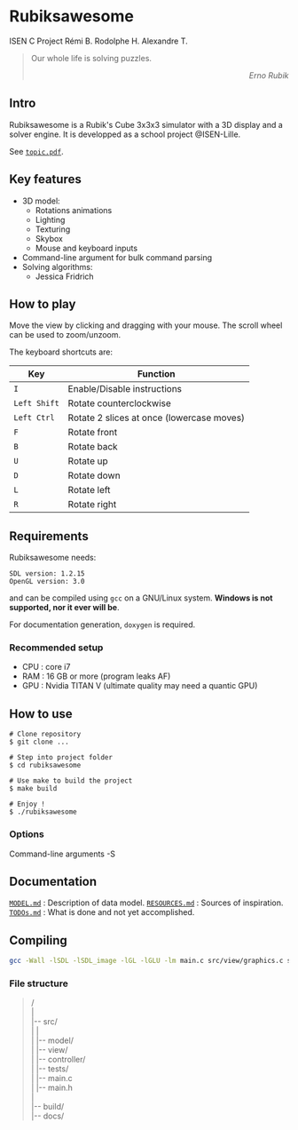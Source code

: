 # Rubiksawesome
ISEN C Project
Rémi B.
Rodolphe H.
Alexandre T.

> Our whole life is solving puzzles.
>
> _<div style="text-align: right"> Erno Rubik </div>_

## Intro
Rubiksawesome is a Rubik's Cube 3x3x3 simulator with a 3D display and a solver
engine.
It is developped as a school project @ISEN-Lille.

See [`topic.pdf`](topic.pdf).

## Key features
* 3D model:
  * Rotations animations
  * Lighting
  * Texturing
  * Skybox
  * Mouse and keyboard inputs
* Command-line argument for bulk command parsing
* Solving algorithms:
  * Jessica Fridrich

## How to play

Move the view by clicking and dragging with your mouse. The scroll wheel can be used to zoom/unzoom.

The keyboard shortcuts are:

Key | Function
--- | ---
`I` | Enable/Disable instructions
`Left Shift` | Rotate counterclockwise
`Left Ctrl` | Rotate 2 slices at once (lowercase moves)
`F` | Rotate front
`B` | Rotate back
`U` | Rotate up
`D` | Rotate down
`L` | Rotate left
`R` | Rotate right


## Requirements

Rubiksawesome needs:

```
SDL version: 1.2.15
OpenGL version: 3.0
```

and can be compiled using `gcc` on a GNU/Linux system. **Windows is not supported, nor it ever will be**.

For documentation generation, `doxygen` is required.

### Recommended setup

* CPU : core i7
* RAM : 16 GB or more (program leaks AF)
* GPU : Nvidia TITAN V (ultimate quality may need a quantic GPU)

## How to use

```shell
# Clone repository
$ git clone ...

# Step into project folder
$ cd rubiksawesome

# Use make to build the project
$ make build

# Enjoy !
$ ./rubiksawesome
```

### Options
Command-line arguments
    -S


## Documentation
[`MODEL.md`](MODEL.md) : Description of data model.
[`RESOURCES.md`](RESOURCES.md) : Sources of inspiration.
[`TODOs.md`](TODOs.md) : What is done and not yet accomplished.
## Compiling

```bash
gcc -Wall -lSDL -lSDL_image -lGL -lGLU -lm main.c src/view/graphics.c src/view/view.c src/view/animations.c -o main
```

### File structure
> /  
> |  
> |-- src/  
> |     |  
> |     |-- model/  
> |     |-- view/  
> |     |-- controller/  
> |     |-- tests/  
> |     |-- main.c  
> |     |-- main.h  
> |  
> |-- build/  
> |-- docs/  
>
